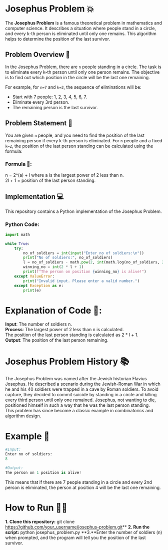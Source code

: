 # Josephus Problem 💥

The **Josephus Problem** is a famous theoretical problem in mathematics and computer science. It describes a situation where people stand in a circle, and every k-th person is eliminated until only one remains. This algorithm helps to determine the position of the last survivor. 

## Problem Overview 🤔
In the Josephus Problem, there are `n` people standing in a circle. The task is to eliminate every k-th person until only one person remains. The objective is to find out which position in the circle will be the last one remaining.

For example, for `n=7` and `k=3`, the sequence of eliminations will be:
- Start with 7 people: 1, 2, 3, 4, 5, 6, 7.
- Eliminate every 3rd person.
- The remaining person is the last survivor.

## Problem Statement 📜
You are given `n` people, and you need to find the position of the last remaining person if every k-th person is eliminated. For `n` people and a fixed `k=2`, the position of the last person standing can be calculated using the formula:

### Formula 🔢:
n = 2^(a) + l where a is the largest power of 2 less than n.   
2l + 1 = position of the last person standing.


## Implementation 💻

This repository contains a Python implementation of the Josephus Problem.

### Python Code:
```python
import math

while True:
    try:
        no_of_soldiers = int(input("Enter no of soldiers:\n"))
        print("No of soldiers:", no_of_soldiers)
        l = no_of_soldiers - math.pow(2, int(math.log(no_of_soldiers, 2)))
        winning_no = int(2 * l + 1)
        print(f"The person on position {winning_no} is alive!")
    except ValueError:
        print("Invalid input. Please enter a valid number.")
    except Exception as e:
        print(e)
```

# Explanation of Code 📜:     
**Input**: The number of soldiers n.   
**Process**:
The largest power of 2 less than n is calculated.     
The position of the last person standing is calculated as 2 * l + 1.    
**Output**: The position of the last person remaining.

# Josephus Problem History 📚
The Josephus Problem was named after the Jewish historian Flavius Josephus. He described a scenario during the Jewish-Roman War in which he and his 40 soldiers were trapped in a cave by Roman soldiers. To avoid capture, they decided to commit suicide by standing in a circle and killing every third person until only one remained. Josephus, not wanting to die, positioned himself in such a way that he was the last person standing.    
This problem has since become a classic example in combinatorics and algorithm design.

# Example 🧩
```python
#Input:
Enter no of soldiers:
8
```

```python
#Output:
The person on 1 position is alive!
```
This means that if there are 7 people standing in a circle and every 2nd person is eliminated, the person at position 4 will be the last one remaining.

# How to Run 🏃‍♂️
**1. Clone this repository:**
git clone https://github.com/your_username/josephus-problem.git**
**2. Run the script:**
python josephus_problem.py
**3.**Enter the number of soldiers (n) when prompted, and the program will tell you the position of the last survivor.
